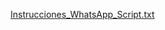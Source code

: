 [Instrucciones_WhatsApp_Script.txt](https://github.com/user-attachments/files/20375896/Instrucciones_WhatsApp_Script.txt)
